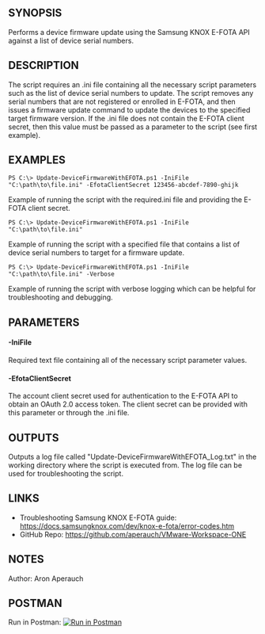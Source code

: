 ## SYNOPSIS
Performs a device firmware update using the Samsung KNOX E-FOTA API against a list of device serial numbers.

## DESCRIPTION
The script requires an .ini file containing all the necessary script parameters such as the list of device serial numbers to update.  The script removes any serial numbers that are not registered or enrolled in E-FOTA, and then issues a firmware update command to update the devices to the specified target firmware version.  If the .ini file does not contain the E-FOTA client secret, then this value must be passed as a parameter to the script (see first example).

## EXAMPLES
```
PS C:\> Update-DeviceFirmwareWithEFOTA.ps1 -IniFile "C:\path\to\file.ini" -EfotaClientSecret 123456-abcdef-7890-ghijk
```
Example of running the script with the required.ini file and providing the E-FOTA client secret.

```
PS C:\> Update-DeviceFirmwareWithEFOTA.ps1 -IniFile "C:\path\to\file.ini"
```
Example of running the script with a specified file that contains a list of device serial numbers to target for a firmware update.

```
PS C:\> Update-DeviceFirmwareWithEFOTA.ps1 -IniFile "C:\path\to\file.ini" -Verbose
```
Example of running the script with verbose logging which can be helpful for troubleshooting and debugging.

## PARAMETERS
#### -IniFile
Required text file containing all of the necessary script parameter values.

#### -EfotaClientSecret
The account client secret used for authentication to the E-FOTA API to obtain an OAuth 2.0 access token.  The client secret can be provided with this parameter or through the .ini file.

## OUTPUTS
Outputs a log file called "Update-DeviceFirmwareWithEFOTA_Log.txt" in the working directory where the script is executed from.  The log file can be used for troubleshooting the script.

## LINKS
* Troubleshooting Samsung KNOX E-FOTA guide:  https://docs.samsungknox.com/dev/knox-e-fota/error-codes.htm
* GitHub Repo:  https://github.com/aperauch/VMware-Workspace-ONE

## NOTES
Author: Aron Aperauch

## POSTMAN
Run in Postman:
[![Run in Postman](https://run.pstmn.io/button.svg)](https://app.getpostman.com/run-collection/6666273fd3603aa6c45b)